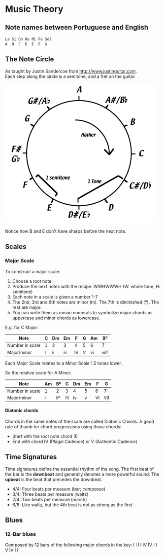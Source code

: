 # Music Theory

## Note names between Portuguese and English
```
La Si Do Re Mi Fa Sol
A  B  C  D  E  F  G
```

## The Note Circle

As taught by Justin Sandercoe from http://www.justinguitar.com.  
Each step along the circle is a semitone, and a fret on the guitar.

![NoteCircle](NoteCircle.gif)

Notice how B and E don't have sharps before the next note.

## Scales

### Major Scale

To construct a major scale:

1. Choose a root note
2. Produce the next notes with the recipe: WWHWWWH (W: whole tone, H: semitone)
3. Each note in a scale is given a number 1-7
4. The 2nd, 3rd and 6th notes are minor (m). The 7th is diminished (º). The rest are major.
5. You can write them as roman numerals to symbolize major chords as uppercase and minor chords as lowercase.

E.g. for C Major:

| Note            | **C** | Dm | Em  | F  | G | Am | Bº   |
| --------------- | ----- | -- | --- | -- | - | -- | ---- |
| Number in scale | 1     | 2  | 3   | 4  | 5 | 6  | 7    |
| Major/minor     | I     | ii | iii | IV | V | vi | viiº |

Each Major Scale relates to a Minor Scale 1.5 tones lower.

So the relative scale for A Minor:

| Note            | **Am** | Bº  | C   | Dm | Em | F  | G   |
| --------------- | ------ | --- | --- | -- | -- | -- | --- |
| Number in scale | 1      | 2   | 3   | 4  | 5  | 6  | 7   |
| Major/minor     | i      | iiº | III | iv | v  | VI | VII |


#### Diatonic chords

Chords in the same notes of the scale are called Diatonic Chords. A good rule of thumb for chord progressions using those chords:
- Start with the root note chord (I)
- End with chord IV (Plagal Cadence) or V (Authentic Cadence)

## Time Signatures

Time signatures define the essential rhythm of the song. The first beat of the bar is the **downbeat** and generally denotes a more powerful sound. The **upbeat** is the beat that precedes the downbeat.

- 4/4: Four beats per measure (bar; *compasso*)
- 3/4: Three beats per measure (waltz)
- 2/4: Two beats per measure (march)
- 6/8: Like waltz, but the 4th beat is not as strong as the first


## Blues

### 12-Bar blues

Composed by 12 bars of the following major chords in the key: I I I I IV IV I I V IV I I

